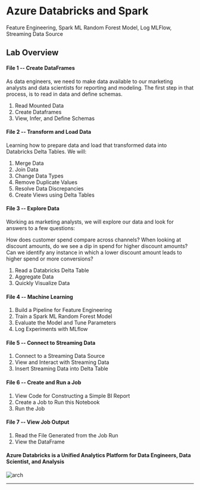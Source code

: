 # Azure Databricks and Spark
 Feature Engineering, Spark ML Random Forest Model, Log MLFlow, Streaming Data Source
 
## Lab Overview

#### File 1 -- Create DataFrames

As data engineers, we need to make data available to our marketing analysts and data scientists for reporting and modeling. The first step in that process, is to read in data and define schemas.

1. Read Mounted Data
2. Create Dataframes
3. View, Infer, and Define Schemas   

#### File 2 -- Transform and Load Data

Learning how to prepare data and load that transformed data into Databricks Delta Tables. We will:

1. Merge Data
2. Join Data
3. Change Data Types
4. Remove Duplicate Values
5. Resolve Data Discrepancies
6. Create Views using Delta Tables

#### File 3 -- Explore Data

Working as marketing analysts, we will explore our data and look for answers to a few questions:

How does customer spend compare across channels?
When looking at discount amounts, do we see a dip in spend for higher discount amounts?
Can we identify any instance in which a lower discount amount leads to higher spend or more conversions?

1. Read a Databricks Delta Table
2. Aggregate Data
3. Quickly Visualize Data

#### File 4 -- Machine Learning

1. Build a Pipeline for Feature Engineering
2. Train a Spark ML Random Forest Model
3. Evaluate the Model and Tune Parameters
4. Log Experiments with MLflow

#### File 5 -- Connect to Streaming Data

1. Connect to a Streaming Data Source
2. View and Interact with Streaming Data
3. Insert Streaming Data into Delta Table


#### File 6 -- Create and Run a Job

1. View Code for Constructing a Simple BI Report
2. Create a Job to Run this Notebook
3. Run the Job

#### File 7 -- View Job Output

1. Read the File Generated from the Job Run
2. View the DataFrame

#### Azure Databricks is a Unified Analytics Platform for Data Engineers, Data Scientist, and Analysis  
![arch](https://kpistoropen.blob.core.windows.net/collateral/roadshow/azure_roadshow_1.png)


-----------------------------------------------------------------------------------------------------------------




